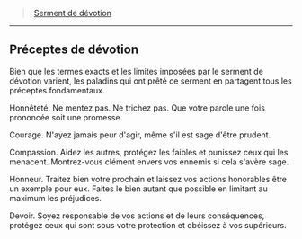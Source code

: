 ﻿---
!GenericItem
Name: Préceptes de dévotion
Id: paladin_devotion_hd.md#préceptes-de-dévotion
ParentLink: paladin_devotion_hd.md#serment-de-dévotion
ParentName: Serment de dévotion
NameLevel: 2
Attributes:
  Name: Préceptes de dévotion
  Markdown: >+
    ## <!--Name-->Préceptes de dévotion<!--/Name-->


    Bien que les termes exacts et les limites imposées par le serment de dévotion varient, les paladins qui ont prêté ce serment en partagent tous les préceptes fondamentaux.


    Honnêteté. Ne mentez pas. Ne trichez pas. Que votre parole une fois prononcée soit une promesse.


    Courage. N'ayez jamais peur d'agir, même s'il est sage d'être prudent.


    Compassion. Aidez les autres, protégez les faibles et punissez ceux qui les menacent. Montrez-vous clément envers vos ennemis si cela s'avère sage.


    Honneur. Traitez bien votre prochain et laissez vos actions honorables être un exemple pour eux. Faites le bien autant que possible en limitant au maximum les préjudices.


    Devoir. Soyez responsable de vos actions et de leurs conséquences, protégez ceux qui sont sous votre protection et obéissez à vos supérieurs.

AttributesDictionary: >+
  Name: Préceptes de dévotion

  Markdown: >+

    ## <!--Name-->Préceptes de dévotion<!--/Name-->





    Bien que les termes exacts et les limites imposées par le serment de dévotion varient, les paladins qui ont prêté ce serment en partagent tous les préceptes fondamentaux.





    Honnêteté. Ne mentez pas. Ne trichez pas. Que votre parole une fois prononcée soit une promesse.





    Courage. N'ayez jamais peur d'agir, même s'il est sage d'être prudent.





    Compassion. Aidez les autres, protégez les faibles et punissez ceux qui les menacent. Montrez-vous clément envers vos ennemis si cela s'avère sage.





    Honneur. Traitez bien votre prochain et laissez vos actions honorables être un exemple pour eux. Faites le bien autant que possible en limitant au maximum les préjudices.





    Devoir. Soyez responsable de vos actions et de leurs conséquences, protégez ceux qui sont sous votre protection et obéissez à vos supérieurs.



---
> [Serment de dévotion](hd_paladin_devotion.md)

---

## Préceptes de dévotion

Bien que les termes exacts et les limites imposées par le serment de dévotion varient, les paladins qui ont prêté ce serment en partagent tous les préceptes fondamentaux.

Honnêteté. Ne mentez pas. Ne trichez pas. Que votre parole une fois prononcée soit une promesse.

Courage. N'ayez jamais peur d'agir, même s'il est sage d'être prudent.

Compassion. Aidez les autres, protégez les faibles et punissez ceux qui les menacent. Montrez-vous clément envers vos ennemis si cela s'avère sage.

Honneur. Traitez bien votre prochain et laissez vos actions honorables être un exemple pour eux. Faites le bien autant que possible en limitant au maximum les préjudices.

Devoir. Soyez responsable de vos actions et de leurs conséquences, protégez ceux qui sont sous votre protection et obéissez à vos supérieurs.

